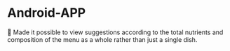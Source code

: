 # Android-APP
	Made it possible to view suggestions according to the total nutrients and composition of the menu as a whole rather than just a single dish.
